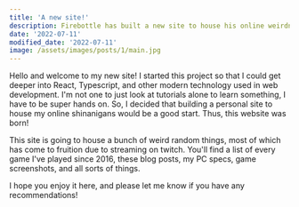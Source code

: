 ```yaml
---
title: 'A new site!'
description: Firebottle has built a new site to house his online weirdness.
date: '2022-07-11'
modified_date: '2022-07-11'
image: /assets/images/posts/1/main.jpg
---
```


Hello and welcome to my new site! I started this project so that I could get deeper into React, Typescript, and other modern technology used in web development. I'm not one to just look at tutorials alone to learn something, I have to be super hands on. So, I decided that building a personal site to house my online shinanigans would be a good start. Thus, this website was born!

This site is going to house a bunch of weird random things, most of which has come to fruition due to streaming on twitch. You'll find a list of every game I've played since 2016, these blog posts, my PC specs, game screenshots, and all sorts of things.

I hope you enjoy it here, and please let me know if you have any recommendations!
